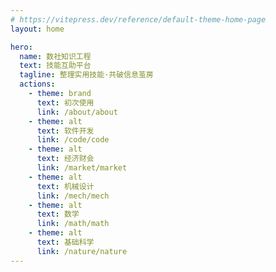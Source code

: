 ```yaml
---
# https://vitepress.dev/reference/default-theme-home-page
layout: home

hero:
  name: 数社知识工程
  text: 技能互助平台
  tagline: 整理实用技能·共破信息茧房
  actions:
    - theme: brand
      text: 初次使用
      link: /about/about
    - theme: alt
      text: 软件开发
      link: /code/code
    - theme: alt
      text: 经济财会
      link: /market/market
    - theme: alt
      text: 机械设计
      link: /mech/mech
    - theme: alt
      text: 数学
      link: /math/math
    - theme: alt
      text: 基础科学
      link: /nature/nature
---
```

